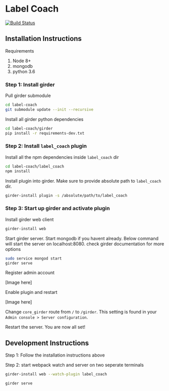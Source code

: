 # Label Coach

[![Build Status](https://travis-ci.org/chaitanya2334/label-coach.svg?branch=master)](https://travis-ci.org/chaitanya2334/label-coach)

## Installation Instructions

Requirements
1. Node 8+
2. mongodb
3. python 3.6

### Step 1: Install girder

Pull girder submodule
```bash
cd label-coach
git submodule update --init --recursive
```
Install all girder python dependencies
```bash
cd label-coach/girder
pip install -r requirements-dev.txt
```

### Step 2: Install `label_coach` plugin

Install all the npm dependencies inside `label_coach` dir
```bash
cd label-coach/label_coach
npm install
```

Install plugin into girder. Make sure to provide absolute path to `label_coach` dir.
```bash
girder-install plugin -s /absolute/path/to/label_coach
```

### Step 3: Start up girder and activate plugin

Install girder web client
```bash
girder-install web
```

Start girder server. Start mongodb if you havent already. Below command will start the server on localhost:8080. check girder documentation 
for more options
```bash
sudo service mongod start
girder serve
```

Register admin account 

[Image here]

Enable plugin and restart

[Image here]

Change `core_girder` route from `/` to `/girder`. This setting is found in your `Admin console > Server configuration`.

Restart the server. You are now all set!

## Development Instructions

Step 1: Follow the installation instructions above 

Step 2: start webpack watch and server on two seperate terminals
```bash
girder-install web --watch-plugin label_coach 
```

```bash
girder serve
```

